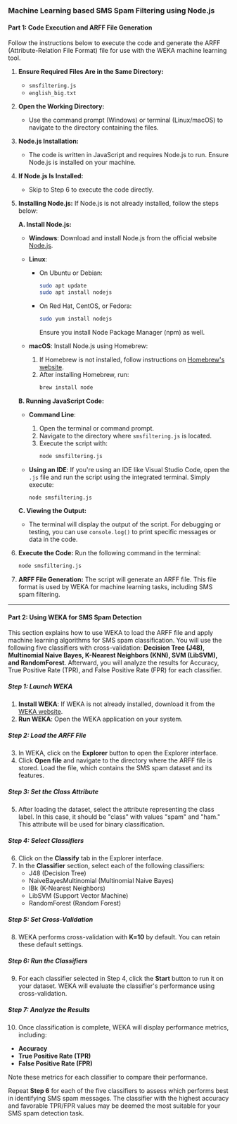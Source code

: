 ### Machine Learning based SMS Spam Filtering using Node.js

#### Part 1: Code Execution and ARFF File Generation

Follow the instructions below to execute the code and generate the ARFF (Attribute-Relation File Format) file for use with the WEKA machine learning tool.

1. **Ensure Required Files Are in the Same Directory:**

   - `smsfiltering.js`
   - `english_big.txt`

2. **Open the Working Directory:**

   - Use the command prompt (Windows) or terminal (Linux/macOS) to navigate to the directory containing the files.

3. **Node.js Installation:**
   - The code is written in JavaScript and requires Node.js to run. Ensure Node.js is installed on your machine.
4. **If Node.js Is Installed:**

   - Skip to Step 6 to execute the code directly.

5. **Installing Node.js:**
   If Node.js is not already installed, follow the steps below:

   **A. Install Node.js:**

   - **Windows**: Download and install Node.js from the official website [Node.js](https://nodejs.org/).
   - **Linux**:

     - On Ubuntu or Debian:
       ```bash
       sudo apt update
       sudo apt install nodejs
       ```
     - On Red Hat, CentOS, or Fedora:
       ```bash
       sudo yum install nodejs
       ```
       Ensure you install Node Package Manager (npm) as well.

   - **macOS**: Install Node.js using Homebrew:
     1. If Homebrew is not installed, follow instructions on [Homebrew's website](https://brew.sh/).
     2. After installing Homebrew, run:
        ```bash
        brew install node
        ```

   **B. Running JavaScript Code:**

   - **Command Line**:

     1. Open the terminal or command prompt.
     2. Navigate to the directory where `smsfiltering.js` is located.
     3. Execute the script with:
        ```bash
        node smsfiltering.js
        ```

   - **Using an IDE**: If you're using an IDE like Visual Studio Code, open the `.js` file and run the script using the integrated terminal. Simply execute:
     ```bash
     node smsfiltering.js
     ```

   **C. Viewing the Output:**

   - The terminal will display the output of the script. For debugging or testing, you can use `console.log()` to print specific messages or data in the code.

6. **Execute the Code:**
   Run the following command in the terminal:

   ```bash
   node smsfiltering.js
   ```

7. **ARFF File Generation:**
   The script will generate an ARFF file. This file format is used by WEKA for machine learning tasks, including SMS spam filtering.

---

#### Part 2: Using WEKA for SMS Spam Detection

This section explains how to use WEKA to load the ARFF file and apply machine learning algorithms for SMS spam classification. You will use the following five classifiers with cross-validation: **Decision Tree (J48), Multinomial Naive Bayes, K-Nearest Neighbors (KNN), SVM (LibSVM), and RandomForest**. Afterward, you will analyze the results for Accuracy, True Positive Rate (TPR), and False Positive Rate (FPR) for each classifier.

##### Step 1: Launch WEKA

1. **Install WEKA**: If WEKA is not already installed, download it from the [WEKA website](https://waikato.github.io/weka-wiki/downloading_weka/).
2. **Run WEKA**: Open the WEKA application on your system.

##### Step 2: Load the ARFF File

3. In WEKA, click on the **Explorer** button to open the Explorer interface.
4. Click **Open file** and navigate to the directory where the ARFF file is stored. Load the file, which contains the SMS spam dataset and its features.

##### Step 3: Set the Class Attribute

5. After loading the dataset, select the attribute representing the class label. In this case, it should be "class" with values "spam" and "ham." This attribute will be used for binary classification.

##### Step 4: Select Classifiers

6. Click on the **Classify** tab in the Explorer interface.
7. In the **Classifier** section, select each of the following classifiers:
   - J48 (Decision Tree)
   - NaiveBayesMultinomial (Multinomial Naive Bayes)
   - IBk (K-Nearest Neighbors)
   - LibSVM (Support Vector Machine)
   - RandomForest (Random Forest)

##### Step 5: Set Cross-Validation

8. WEKA performs cross-validation with **K=10** by default. You can retain these default settings.

##### Step 6: Run the Classifiers

9. For each classifier selected in Step 4, click the **Start** button to run it on your dataset. WEKA will evaluate the classifier's performance using cross-validation.

##### Step 7: Analyze the Results

10. Once classification is complete, WEKA will display performance metrics, including:

- **Accuracy**
- **True Positive Rate (TPR)**
- **False Positive Rate (FPR)**

Note these metrics for each classifier to compare their performance.

Repeat **Step 6** for each of the five classifiers to assess which performs best in identifying SMS spam messages. The classifier with the highest accuracy and favorable TPR/FPR values may be deemed the most suitable for your SMS spam detection task.
